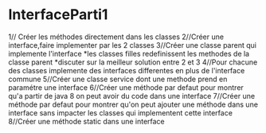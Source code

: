 # InterfaceParti1
1// Créer les méthodes directement dans les classes
2//Créer une interface,faire implementer par les 2 classes
3//Créer une classe parent qui implemente l'interface 
*les classes filles redefinissent les methodes de la classe parent
*discuter sur la meilleur solution entre 2 et 3
4//Pour chacune des classes implemente des interfaces differentes en plus de l'interface commune
5//Créer une classe service dont une methode prend en paramétre une interface
6//Créer une méthode par defaut pour montrer qu'a partir de java 8 on peut avoir du code dans une interface
7//Créer une méthode par defaut pour montrer qu'on peut ajouter une méthode dans une interface sans impacter les classes qui implementent cette interface
8//Créer une méthode static dans une interface 
